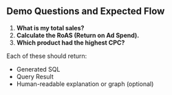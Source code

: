 ## Demo Questions and Expected Flow

1. **What is my total sales?**
2. **Calculate the RoAS (Return on Ad Spend).**
3. **Which product had the highest CPC?**

Each of these should return:
- Generated SQL
- Query Result
- Human-readable explanation or graph (optional)
